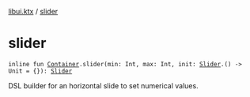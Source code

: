 [libui.ktx](index.md) / [slider](./slider.md)

# slider

`inline fun `[`Container`](-container/index.md)`.slider(min: Int, max: Int, init: `[`Slider`](-slider/index.md)`.() -> Unit = {}): `[`Slider`](-slider/index.md)

DSL builder for an horizontal slide to set numerical values.

